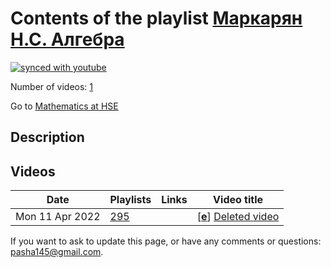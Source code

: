# Contents of the playlist [Маркарян Н.С. Алгебра](https://www.youtube.com/playlist?list=PLq3E5oubNNoBCZLH2IJiaMLiboeTjVu4u)

[![synced with youtube](https://img.shields.io/github/last-commit/mathphysschool/mathphysschool.github.io/autoupdate1?label=synced%20with%20youtube)](https://github.com/mathphysschool/mathphysschool.github.io/commits/autoupdate1)

Number of videos: [1](#videos)

Go to [Mathematics at HSE](../README.md)

## Description



## Videos

|Date|Playlists|Links|Video title|
|---|---|---|---|
| Mon&nbsp;11&nbsp;Apr&nbsp;2022 | [295](../playlists/295 "Маркарян Н.С. Алгебра") |  | [[**e**](https://studio.youtube.com/video/j_d64h-ziG0/edit "Edit")] [Deleted video](https://www.youtube.com/watch?v=j_d64h-ziG0&list=PLq3E5oubNNoBCZLH2IJiaMLiboeTjVu4u "This video is unavailable.") |


 If you want to ask to update this page, or have any comments or questions: <pasha145@gmail.com>.